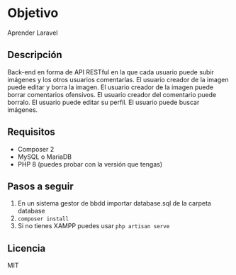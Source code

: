 # Objetivo
Aprender Laravel

## Descripción
Back-end en forma de API RESTful en la que cada usuario puede subir imágenes
y los otros usuarios comentarlas.
El usuario creador de la imagen puede editar y borra la imagen.
El usuario creador de la imagen puede borrar comentarios ofensivos.
El usuario creador del comentario puede borralo.
El usuario puede editar su perfil.
El usuario puede buscar imágenes.

## Requisitos
* Composer 2
* MySQL o MariaDB
* PHP 8 (puedes probar con la versión que tengas)

## Pasos a seguir
1. En un sistema gestor de bbdd importar database.sql de la carpeta database
2. `composer install`
3. Si no tienes XAMPP puedes usar `php artisan serve`

## Licencia
MIT

